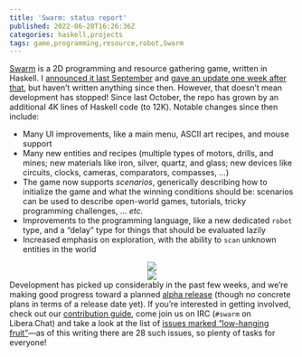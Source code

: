 ```yaml
---
title: 'Swarm: status report'
published: 2022-06-20T16:26:36Z
categories: haskell,projects
tags: game,programming,resource,robot,Swarm
---
```


<a href="https://github.com/swarm-game/swarm/">Swarm</a> is a 2D programming and resource gathering game, written in Haskell. I <a href="https://byorgey.wordpress.com/2021/09/23/swarm-preview-and-call-for-collaboration/">announced it last September</a> and <a href="https://byorgey.wordpress.com/2021/10/01/swarm-a-lot-can-happen-in-a-week/">gave an update one week after that</a>, but haven’t written anything since then. However, that doesn’t mean development has stopped! Since last October, the repo has grown by an additional 4K lines of Haskell code (to 12K). Notable changes since then include:
<ul>
 	<li>Many UI improvements, like a main menu, ASCII art recipes, and mouse support</li>
 	<li>Many new entities and recipes (multiple types of motors, drills, and mines; new materials like iron, silver, quartz, and glass; new devices like circuits, clocks, cameras, comparators, compasses, …)</li>
 	<li>The game now supports <em>scenarios</em>, generically describing how to initialize the game and what the winning conditions should be: scenarios can be used to describe open-world games, tutorials, tricky programming challenges, … <em>etc.</em></li>
 	<li>Improvements to the programming language, like a new dedicated <code>robot</code> type, and a “delay” type for things that should be evaluated lazily</li>
 	<li>Increased emphasis on exploration, with the ability to <code>scan</code> unknown entities in the world</li>
</ul>
<div style="text-align:center;">

<img src="http://byorgey.files.wordpress.com/2022/06/main-menu.png" />

</div>
<div style="text-align:center;">

<img src="http://byorgey.files.wordpress.com/2022/06/trees.png" />

</div>
Development has picked up considerably in the past few weeks, and we’re making good progress toward a planned <a href="https://github.com/orgs/swarm-game/projects/1/views/5">alpha release</a> (though no concrete plans in terms of a release date yet). If you’re interested in getting involved, check out our <a href="https://github.com/swarm-game/swarm/blob/main/CONTRIBUTING.md">contribution guide</a>, come join us on IRC (<code>#swarm</code> on Libera.Chat) and take a look at the list of <a href="https://github.com/swarm-game/swarm/issues?q=is%3Aissue+is%3Aopen+label%3A%22C-Low+Hanging+Fruit%22">issues marked “low-hanging fruit”</a>—as of this writing there are 28 such issues, so plenty of tasks for everyone!

